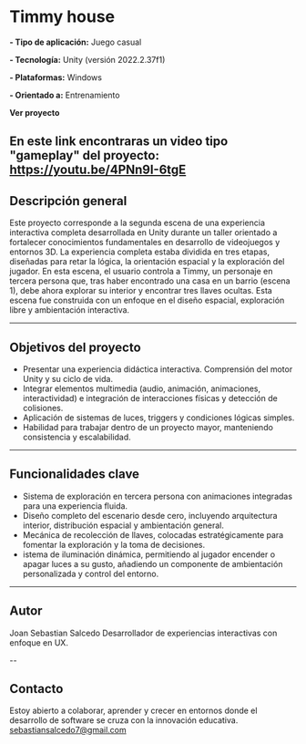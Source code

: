 #  Timmy house

**- Tipo de aplicación:** Juego casual

**- Tecnología:** Unity (versión 2022.2.37f1)  

**- Plataformas:** Windows 

**- Orientado a:** Entrenamiento 

**Ver proyecto**

En este link encontraras un video tipo "gameplay" del proyecto: https://youtu.be/4PNn9I-6tgE
--- 

## Descripción general

Este proyecto corresponde a la segunda escena de una experiencia interactiva completa desarrollada en Unity durante un taller orientado a fortalecer conocimientos fundamentales en desarrollo de videojuegos y entornos 3D. La experiencia completa estaba dividida en tres etapas, diseñadas para retar la lógica, la orientación espacial y la exploración del jugador. 
En esta escena, el usuario controla a Timmy, un personaje en tercera persona que, tras haber encontrado una casa en un barrio (escena 1), debe ahora explorar su interior y encontrar tres llaves ocultas. Esta escena fue construida con un enfoque en el diseño espacial, exploración libre y ambientación interactiva.


---

##  Objetivos del proyecto

-  Presentar una experiencia didáctica interactiva. Comprensión del motor Unity y su ciclo de vida.
-  Integrar elementos multimedia (audio, animación, animaciones, interactividad) e integración de interacciones físicas y detección de colisiones.
-  Aplicación de sistemas de luces, triggers y condiciones lógicas simples.
-  Habilidad para trabajar dentro de un proyecto mayor, manteniendo consistencia y escalabilidad.

---

##  Funcionalidades clave

- Sistema de exploración en tercera persona con animaciones integradas para una experiencia fluida.
- Diseño completo del escenario desde cero, incluyendo arquitectura interior, distribución espacial y ambientación general.
- Mecánica de recolección de llaves, colocadas estratégicamente para fomentar la exploración y la toma de decisiones.
- istema de iluminación dinámica, permitiendo al jugador encender o apagar luces a su gusto, añadiendo un componente de ambientación personalizada y control del entorno.

---

## Autor
Joan Sebastian Salcedo
Desarrollador de experiencias interactivas con enfoque en UX.

-- 

## Contacto
Estoy abierto a colaborar, aprender y crecer en entornos donde el desarrollo de software se cruza con la innovación educativa.
sebastiansalcedo7@gmail.com
